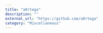 ```yaml
---
title: "a0rtega"
description: ""
external_url: "https://github.com/a0rtega"
category: "Miscellaneous"
---
```

